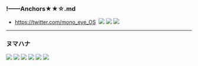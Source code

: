 ### !——Anchors★★☆.md
- https://twitter.com/mono_eye_OS
![]()
![](https://pbs.twimg.com/media/EDivY7PVAAAgo37?format=jpg&name=4096x4096)
![](https://pbs.twimg.com/media/EDhwYGsUcAAtnPo?format=jpg&name=4096x4096)
![](https://pbs.twimg.com/media/EDYzE5NVAAElezZ?format=jpg&name=4096x4096)
---
### ヌマハナ
![](https://pbs.twimg.com/media/D7WPu6UUEAAqW8M?format=jpg&name=4096x4096)
![](https://pbs.twimg.com/media/D7WPvi3V4AI5yd4?format=jpg&name=4096x4096)
![](https://pbs.twimg.com/media/D9QLmh7UIAQMd0u?format=jpg&name=4096x4096)
![](https://pbs.twimg.com/media/D9QLnVGU8AEM8os?format=jpg&name=4096x4096)
![](https://pbs.twimg.com/media/D9QLoQWUwAYD8px?format=jpg&name=4096x4096)
![](https://pbs.twimg.com/media/D9QO0uRU8AAymFj?format=jpg&name=4096x4096)

